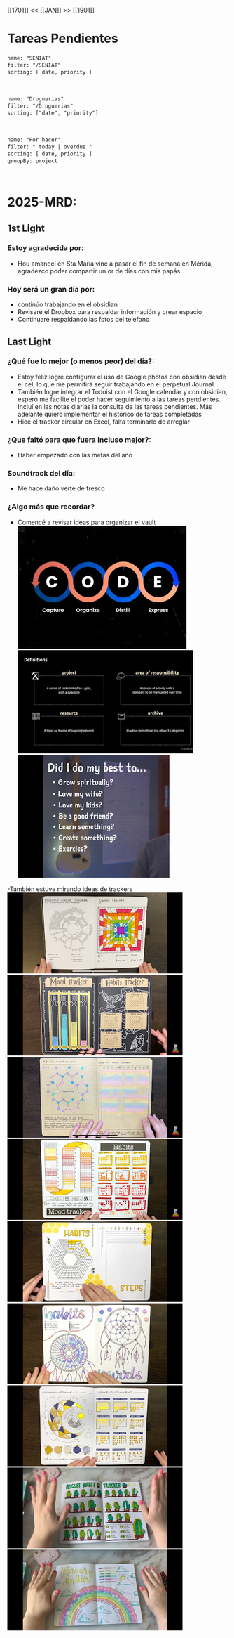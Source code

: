 [[1701]] << [[JAN]] >> [[1901]]
# Tareas Pendientes

```todoist
name: "SENIAT"
filter: "/SENIAT"
sorting: [ date, priority ]
```

<br/>

```todoist
name: "Droguerias"
filter: "/Droguerias"
sorting: ["date", "priority"]
```

<br/>

```todoist
name: "Por hacer"
filter: " today | overdue "
sorting: [ date, priority ]
groupBy: project
```

<br/>

# 2025-MRD:
## 1st Light
### Estoy agradecida por: 
* Hou amanecí en Sta María vine a pasar el fin de semana en Mérida, agradezco poder compartir un or de días con mis papás 
### Hoy será un gran día por:
- continúo trabajando en el obsidian 
- Revisaré el Dropbox para respaldar información y crear espacio 
- Continuaré respaldando las fotos del teléfono 
## Last Light
### ¿Qué fue lo mejor (o menos peor) del día?:
- Estoy feliz logre configurar el uso de Google photos con obsidian desde el cel, lo que me permitirá seguir trabajando en el perpetual Journal
- También logre integrar el Todoist con el Google calendar y con obsidian, espero me facilite el poder hacer seguimiento a las tareas pendientes. Incluí en las notas diarias la consulta de las tareas pendientes. Más adelante quiero implementar el histórico de tareas completadas 
- Hice el tracker circular en Excel, falta terminarlo de arreglar 
### ¿Que faltó para que fuera incluso mejor?:
- Haber empezado con las metas del año 
### Soundtrack del día:
- Me hace daño verte de fresco
### ¿Algo más que recordar?
- Comencé a revisar ideas para organizar el vault 
[![](photos/2025-01-18_google-photo_234700.jpg)](https://photos.google.com/lr/photo/AKD7cQJRbi8jlMK9DM1Ys7dIw8PfFA2hBndUzHy5Pmt0-i80KY5hJ7PBtP941d-pdB-gNFCSIrhl6uTucC5TsqhB-f1SnL3BTA) 
[![](photos/2025-01-18_google-photo_234702.jpg)](https://photos.google.com/lr/photo/AKD7cQJRKCuAVmFoaCC2uklXe8rggytiNdxN5-1z8MqH8n1Z_9ibxiDq0lnOswK0QT22o8mhEDPUxHGOsWAV7BWpbZkrRuauHA) 
[![](photos/2025-01-18_google-photo_062725.jpg)](https://photos.google.com/lr/photo/AKD7cQLnOxzywiWsNFiwSOT4EDydI8qmx2gZMXv6BaZ6q5njYHQXboA9ziiV-05XpJtXP0yYh_egJ_Wao_9ypjtb7KucAAmKsg) 

-También estuve mirando ideas de trackers 
[![](photos/2025-01-18_google-photo_044525.jpg)](https://photos.google.com/lr/photo/AKD7cQKdl5kDul15CjFrRPqT0ZLY6qc-3GVbkHIHjLBPEysLdciTDnvjtoPYh04FDK9gO4Itdzbkla9BK0wxXKmz0RthhUXxSw) [![](photos/2025-01-18_google-photo_043944.jpg)](https://photos.google.com/lr/photo/AKD7cQKOLduxG26xafCtHIrZtkwYFWv_9K-wLitziUqVL91_4kazO5SutAx3QXyOApWH1KgIHLPr-j3s4lLjINUr7f7r9Ks1zg) [![](photos/2025-01-18_google-photo_043941.jpg)](https://photos.google.com/lr/photo/AKD7cQKMQ9IZ-JWF_sGiuayPfUuSYp4qFQdal1GFlM2G_3x0snCQwnAw9bqtK-2RSn1jtmitRR5A7xkrrymv0I9h8wV5Yp0A3Q) [![](photos/2025-01-18_google-photo_043935.jpg)](https://photos.google.com/lr/photo/AKD7cQLCyH1ouJy70IVAjb9hts7ZUFOpd-HftA0XBfF9riNWlE7VoHzgDXvEIXoc5MHE-X-Eo2JXhDFGsndabRzEU1QUhcYqUA) [![](photos/2025-01-18_google-photo_043703.jpg)](https://photos.google.com/lr/photo/AKD7cQLFJVNhQNJgWAX-WFkCRf_5r9VVXkFV9FpuPbDX5WkpaUVCMkRQMRXDJZs5GVCnHTzgOgfFKaqGqoXEI6I4ThP_StGCXQ) [![](photos/2025-01-18_google-photo_043621.jpg)](https://photos.google.com/lr/photo/AKD7cQL_UO6EFKjZCxpod-K-DUOIchTm5y7zzKP0SG_cYY6L4ZZAO7RWqgIvfDk02QlnOw4QI2tnW8SXlEyF-xLqPatxyWmvMQ) [![](photos/2025-01-18_google-photo_043559.jpg)](https://photos.google.com/lr/photo/AKD7cQImApkl-sBZKFiQ6nob7N8nqEtVxiwCxwoofUfuH3UITmYNvcjz4sDYp_32UQOYWMqzISnRRJhD60CdWip9YvefGmcueQ) [![](photos/2025-01-18_google-photo_041334.jpg)](https://photos.google.com/lr/photo/AKD7cQIRRpz2vru3ikVtlqf_VW1Ge-6C0FKnPheO-j_CgzdAv4jniXtFVHyPBmJujRGnRIDmlMLB_NUtd1bt7KSXMhJnFs9bbg) [![](photos/2025-01-18_google-photo_040656.jpg)](https://photos.google.com/lr/photo/AKD7cQIxR0HOOjnRTlU7mWRYhb0vkfDODwyLJQrw52g9xxEdbJJhdTJUL31Wip9wTOCzFL-DSIS-WineL3NE1mPuCHcIqWPUkg) 